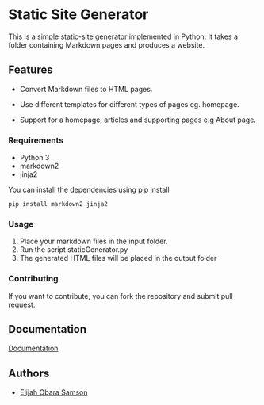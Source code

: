 # Static Site Generator

This is a simple static-site generator implemented in Python. It takes a folder containing Markdown pages and produces a website.
## Features
- Convert Markdown files to HTML pages.

- Use different templates for different types of pages eg. homepage.

- Support for a homepage, articles and supporting pages e.g About page.

### Requirements
- Python 3
- markdown2
- jinja2

You can install the dependencies using pip install

`pip install markdown2 jinja2
`
### Usage
1. Place your markdown files in the input folder.
2. Run the script staticGenerator.py
3. The generated HTML files will be placed in the output folder

### Contributing
If you want to contribute, you can fork the repository and submit pull request.
## Documentation

[Documentation](https://jinja.palletsprojects.com/en/3.0.x/intro/)

## Authors

- [Elijah Obara Samson](https://www.github.com/obaraelijah)
